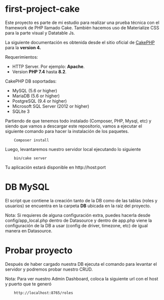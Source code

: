 # first-project-cake
Este proyecto es parte de mi estudio para realizar una prueba técnica con el framework de PHP
llamado Cake. También hacemos uso de Materialize CSS para la parte visual y Datatable Js.

La siguiente documentación es obtenida desde el sitio oficial de [CakePHP](https://book.cakephp.org/4/en/index.html) para la **version 4.**

Requerimientos:

- HTTP Server.  Por ejemplo: **Apache**.
- Version **PHP 7.4** hasta  **8.2**.

CakePHP DB soportadas:

- MySQL (5.6 or higher)
- MariaDB (5.6 or higher)
- PostgreSQL (9.4 or higher)
- Microsoft SQL Server (2012 or higher)
- SQLite 3

Partiendo de que tenemos todo instalado (Composer, PHP, Mysql, etc) y siendo que vamos a descargar este 
repositorio, vamos a ejecutar el siguiente comando para hacer la instalación de los paquetes.

  ```
      Composer install
  ```

Luego, levantaremos nuestro servidor local ejecutando lo siguiente

  ```
      bin/cake server
  ```
Tu aplicación estará disponible en http://host:port

# DB MySQL

El script que contiene la creación tanto de la DB como de las tablas (roles y usuarios) se encuentra en la carpeta **DB** ubicada en la raíz 
del proyecto.

Nota: Si requieres de alguna configuración extra, puedes hacerla desde config/app_local.php dentro de 
Datasource y dentro de app.php viene la configuración de la DB a usar (config de driver, timezone, etc) de igual manera en Datasource.

# Probar proyecto
Después de haber cargado nuestra DB ejecuta el comando para levantar el servidor y podremos probar nuestro CRUD.

Nota: Para ver nuestro Admin Dashboard, coloca la siguiente url con el host y puerto que te generó

  ```
      http://localhost:8765/roles
  ```




